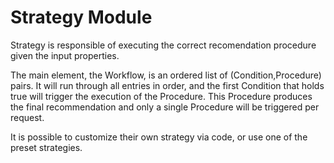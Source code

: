 # Strategy Module

Strategy is responsible of executing the correct recomendation procedure given the input properties.

The main element, the Workflow, is an ordered list of (Condition,Procedure) pairs. It will run through
all entries in order, and the first Condition that holds true will trigger the execution of the Procedure.
This Procedure produces the final recommendation and only a single Procedure will be triggered per request.

It is possible to customize their own strategy via code, or use one of the preset strategies.
